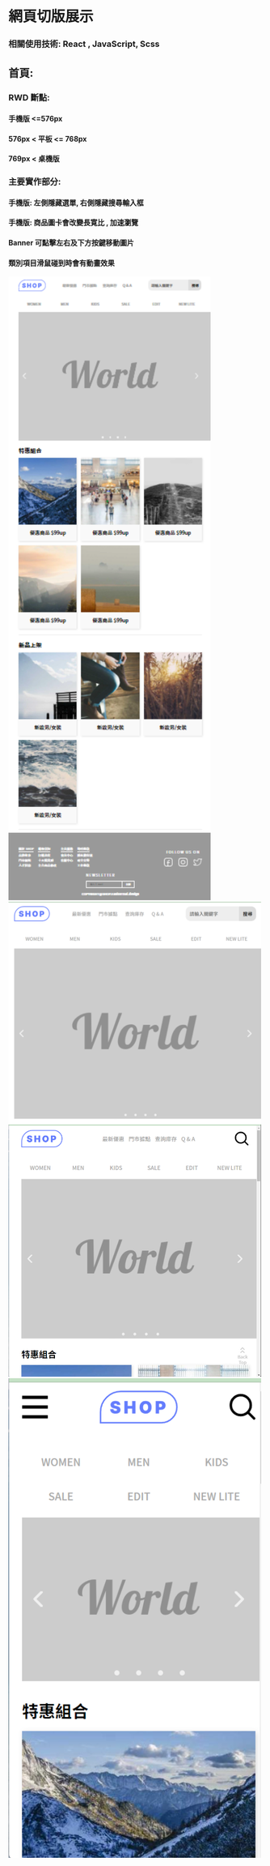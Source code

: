 # 網頁切版展示 
### 相關使用技術: React , JavaScript, Scss

## 首頁:
### RWD 斷點:
#### 手機版 <=576px
#### 576px < 平板 <= 768px
#### 769px < 桌機版

### 主要實作部分:
#### 手機版: 左側隱藏選單, 右側隱藏搜尋輸入框
#### 手機版: 商品圖卡會改變長寛比 , 加速瀏覽
#### Banner 可點擊左右及下方按鍵移動圖片
#### 類別項目滑鼠碰到時會有動畫效果

<img src="./src/picture/icon//imgae/SHOP.com_首頁.png" width="400"/>
<img src="./src/picture/icon//imgae/SHOP.com_首頁-02.png" width="500"/>
<img src="./src/picture/icon//imgae/SHOP.com_首頁-平板.png" width="500"/>
<img src="./src/picture/icon//imgae/SHOP.com_首頁-手機版.png" width="500"/>
